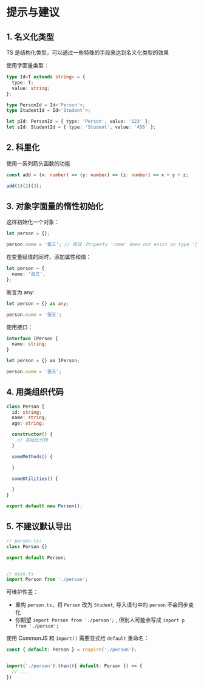# 提示与建议

## 1. 名义化类型

TS 是结构化类型，可以通过一些特殊的手段来达到名义化类型的效果

使用字面量类型：

```typescript
type Id<T extends string> = {
  type: T;
  value: string;
};

type PersonId = Id<'Person'>;
type StudentId = Id<'Student'>;

let pId: PersonId = { type: 'Person', value: '123' };
let sId: StudentId = { type: 'Student', value: '456' };
```

## 2. 科里化

使用一系列箭头函数的功能

```typescript
const add = (x: number) => (y: number) => (z: number) => x + y + z;

add(1)(2)(3);
```

## 3. 对象字面量的惰性初始化

这样初始化一个对象：

```typescript
let person = {};

person.name = '张三'; // 错误：Property 'name' does not exist on type '{}'.
```

在变量赋值的同时，添加属性和值：

```typescript
let person = {
  name: '张三',
};
```

断言为 any:

```typescript
let person = {} as any;

person.name = '张三';
```

使用接口：

```typescript
interface IPerson {
  name: string;
}

let person = {} as IPerson;

person.name = '张三';
```

## 4. 用类组织代码

```typescript
class Person {
  id: string;
  name: string;
  age: string;

  constructor() {
    // 初始化代码
  }

  someMethods() {

  }

  someUtilities() {

  }
}

export default new Person();
```

## 5. 不建议默认导出

```typescript
// person.ts:
class Person {}

export default Person;


// main.ts
import Person from './person';
```

可维护性差：

* 重构 `person.ts`，将 `Person` 改为 `Student`, 导入语句中的 `person` 不会同步变化
* 你期望 `import Person from './person';` , 但别人可能会写成 `import p from './person';`

使用 CommonJS 和 `import()` 需要显式给 `default` 重命名：

```typescript
const { default: Person } = require('./person');


import('./person').then(({ default: Person }) => {
  // ...
})
```
